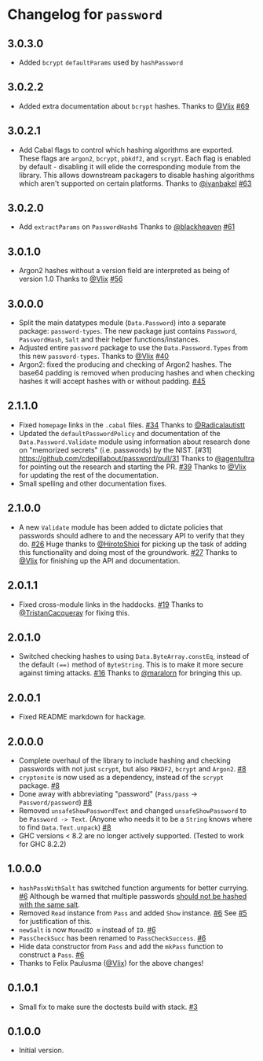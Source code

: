 # Changelog for `password`

## 3.0.3.0

-  Added `bcrypt` `defaultParams` used by `hashPassword`

## 3.0.2.2

-   Added extra documentation about `bcrypt` hashes.
    Thanks to [@Vlix](https://github.com/Vlix)
    [#69](https://github.com/cdepillabout/password/pull/69)

## 3.0.2.1

-   Add Cabal flags to control which hashing algorithms are exported. These flags are
    `argon2`, `bcrypt`, `pbkdf2`, and `scrypt`. Each flag is enabled by default -
    disabling it will elide the corresponding module from the library. This allows
    downstream packagers to disable hashing algorithms which aren't supported on
    certain platforms.
    Thanks to [@ivanbakel](https://github.com/ivanbakel)
    [#63](https://github.com/cdepillabout/password/pull/63)

## 3.0.2.0

-   Add `extractParams` on `PasswordHash`s
    Thanks to [@blackheaven](https://github.com/blackheaven)
    [#61](https://github.com/cdepillabout/password/pull/61)

## 3.0.1.0

-   Argon2 hashes without a version field are interpreted as being of version 1.0
    Thanks to [@Vlix](https://github.com/Vlix)
    [#56](https://github.com/cdepillabout/password/pull/56)

## 3.0.0.0

-   Split the main datatypes module (`Data.Password`) into a separate package: `password-types`.
    The new package just contains `Password`, `PasswordHash`, `Salt` and their helper functions/instances.
-   Adjusted entire `password` package to use the `Data.Password.Types` from this new `password-types`.
    Thanks to [@Vlix](https://github.com/Vlix)
    [#40](https://github.com/cdepillabout/password/pull/40)
-   Argon2: fixed the producing and checking of Argon2 hashes.
    The base64 padding is removed when producing hashes and when
    checking hashes it will accept hashes with or without padding.
    [#45](https://github.com/cdepillabout/password/pull/45)

## 2.1.1.0

-   Fixed `homepage` links in the `.cabal` files.
    [#34](https://github.com/cdepillabout/password/pull/34)
    Thanks to [@Radicalautistt](https://github.com/Radicalautistt)
-   Updated the `defaultPasswordPolicy` and documentation of the
    `Data.Password.Validate` module using information about research done on
    "memorized secrets" (i.e. passwords) by the NIST.
    [#31] https://github.com/cdepillabout/password/pull/31
    Thanks to [@agentultra](https://github.com/agentultra) for pointing out
    the research and starting the PR.
    [#39](https://github.com/cdepillabout/password/pull/39)
    Thanks to [@Vlix](https://github.com/Vlix) for updating the rest of the
    documentation.
-   Small spelling and other documentation fixes.

## 2.1.0.0

-   A new `Validate` module has been added to dictate policies that passwords
    should adhere to and the necessary API to verify that they do.
    [#26](https://github.com/cdepillabout/password/pull/26)
    Huge thanks to [@HirotoShioi](https://github.com/HirotoShioi) for picking
    up the task of adding this functionality and doing most of the groundwork.
    [#27](https://github.com/cdepillabout/password/pull/27)
    Thanks to [@Vlix](https://github.com/Vlix) for finishing up the API and
    documentation.

## 2.0.1.1

-   Fixed cross-module links in the haddocks.
    [#19](https://github.com/cdepillabout/password/pull/19) Thanks to
    [@TristanCacqueray](https://github.com/TristanCacqueray) for fixing this.

## 2.0.1.0

-   Switched checking hashes to using `Data.ByteArray.constEq`, instead of
    the default `(==)` method of `ByteString`. This is to make it more secure
    against timing attacks. [#16](https://github.com/cdepillabout/password/pull/16)
    Thanks to [@maralorn](https://github.com/maralorn) for bringing this up.

## 2.0.0.1

-   Fixed README markdown for hackage.

## 2.0.0.0

-   Complete overhaul of the library to include hashing and checking
    passwords with not just `scrypt`, but also `PBKDF2`, `bcrypt` and
    `Argon2`.
    [#8](https://github.com/cdepillabout/password/pull/8)
-   `cryptonite` is now used as a dependency, instead of the `scrypt` package.
    [#8](https://github.com/cdepillabout/password/pull/8)
-   Done away with abbreviating "password" (`Pass/pass` -> `Password/password`)
    [#8](https://github.com/cdepillabout/password/pull/8)
-   Removed `unsafeShowPasswordText` and changed `unsafeShowPassword` to be
    `Password -> Text`. (Anyone who needs it to be a `String` knows where to
    find `Data.Text.unpack`)
    [#8](https://github.com/cdepillabout/password/pull/8)
-   GHC versions < 8.2 are no longer actively supported.
    (Tested to work for GHC 8.2.2)

## 1.0.0.0

-   `hashPassWithSalt` has switched function arguments for better currying.
    [#6](https://github.com/cdepillabout/password/pull/6)
    Although be warned that multiple passwords
    [should not be hashed with the same salt](https://github.com/cdepillabout/password/pull/6#discussion_r370455681).
-   Removed `Read` instance from `Pass` and added `Show` instance.
    [#6](https://github.com/cdepillabout/password/pull/6)
    See [#5](https://github.com/cdepillabout/password/issues/5#issuecomment-576958351)
    for justification of this.
-   `newSalt` is now `MonadIO m` instead of `IO`.
    [#6](https://github.com/cdepillabout/password/pull/6)
-   `PassCheckSucc` has been renamed to `PassCheckSuccess`.
    [#6](https://github.com/cdepillabout/password/pull/6)
-   Hide data constructor from `Pass` and add the `mkPass` function to construct a `Pass`.
    [#6](https://github.com/cdepillabout/password/pull/6)
-   Thanks to Felix Paulusma ([@Vlix](https://github.com/Vlix)) for the above
    changes!

## 0.1.0.1

-   Small fix to make sure the doctests build with stack.
    [#3](https://github.com/cdepillabout/password/pull/3)

## 0.1.0.0

- Initial version.

